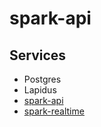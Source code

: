 # spark-api

## Services
- Postgres
- Lapidus
- [spark-api](#!/guide/repositories_api)
- [spark-realtime](#!/guide/repositories_realtime)